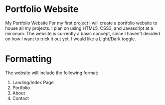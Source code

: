 # Portfolio Website

My Portfolio Website
For my first project I will create a portfolio website to house all my projects. I plan on using HTML5, CSS3, and Javascript at a minimum. The website is currently a basic concept, since I haven't decided on how I want to trick it out yet. I would like a Light/Dark toggle.

# Formatting 
The website will include the following format:

  1. Landing/Index Page
  2. Portfolio
  3. About
  4. Contact
